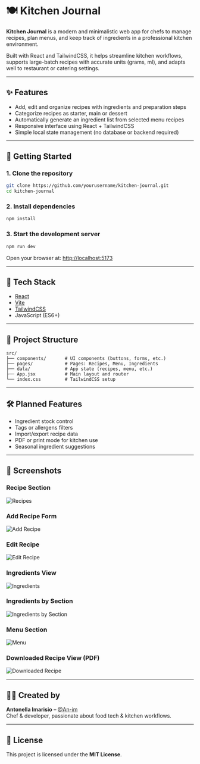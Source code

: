 # 🍽️ Kitchen Journal

**Kitchen Journal** is a modern and minimalistic web app for chefs to manage recipes, plan menus, and keep track of ingredients in a professional kitchen environment.

Built with React and TailwindCSS, it helps streamline kitchen workflows, supports large-batch recipes with accurate units (grams, ml), and adapts well to restaurant or catering settings.

---

## ✨ Features

- Add, edit and organize recipes with ingredients and preparation steps  
- Categorize recipes as starter, main or dessert  
- Automatically generate an ingredient list from selected menu recipes  
- Responsive interface using React + TailwindCSS  
- Simple local state management (no database or backend required)  

---

## 🚀 Getting Started

### 1. Clone the repository

```bash
git clone https://github.com/yourusername/kitchen-journal.git
cd kitchen-journal
```

### 2. Install dependencies

```bash
npm install
```

### 3. Start the development server

```bash
npm run dev
```

Open your browser at: [http://localhost:5173](http://localhost:5173)

---

## 🧠 Tech Stack

- [React](https://react.dev/)
- [Vite](https://vitejs.dev/)
- [TailwindCSS](https://tailwindcss.com/)
- JavaScript (ES6+)

---

## 📁 Project Structure

```
src/
├── components/       # UI components (buttons, forms, etc.)
├── pages/            # Pages: Recipes, Menu, Ingredients
├── data/             # App state (recipes, menu, etc.)
├── App.jsx           # Main layout and router
└── index.css         # TailwindCSS setup
```

---

## 🛠 Planned Features

- Ingredient stock control  
- Tags or allergens filters  
- Import/export recipe data  
- PDF or print mode for kitchen use  
- Seasonal ingredient suggestions  

---

## 📸 Screenshots

### Recipe Section
![Recipes](src/assets/recipes.png)

### Add Recipe Form
![Add Recipe](src/assets/add-recipe.png)

### Edit Recipe
![Edit Recipe](src/assets/edit-recipe.png)

### Ingredients View
![Ingredients](src/assets/ingredients.png)

### Ingredients by Section
![Ingredients by Section](src/assets/ingredients-sec.png)

### Menu Section
![Menu](src/assets/menu.png)

### Downloaded Recipe View (PDF)
![Downloaded Recipe](src/assets/downloaded-recipe.png)


---

## 🧑‍🍳 Created by

**Antonella Imarisio** – [@An-im](https://github.com/An-im)  
Chef & developer, passionate about food tech & kitchen workflows.

---

## 📄 License

This project is licensed under the **MIT License**.
